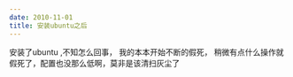 ```yaml
---
date: 2010-11-01
title: 安装ubuntu之后
---
```



<p>安装了ubuntu ,不知怎么回事， 我的本本开始不断的假死， 稍微有点什么操作就假死了，配置也没那么低啊，莫非是该清扫灰尘了</p>